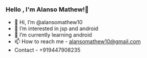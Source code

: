 ### Hello , I'm Alanso Mathew!👋


- 👋 Hi, I’m @alansomathew10
- 👀 I’m interested in  jsp and android
- 🌱 I’m currently learning  android
- 📫 How to reach me - alansomathew10@gmail.com
-   Contact - +919447908235

<!---
alansomathew10/alansomathew10 is a ✨ special ✨ repository because its `README.md` (this file) appears on your GitHub profile.
You can click the Preview link to take a look at your changes.
--->
